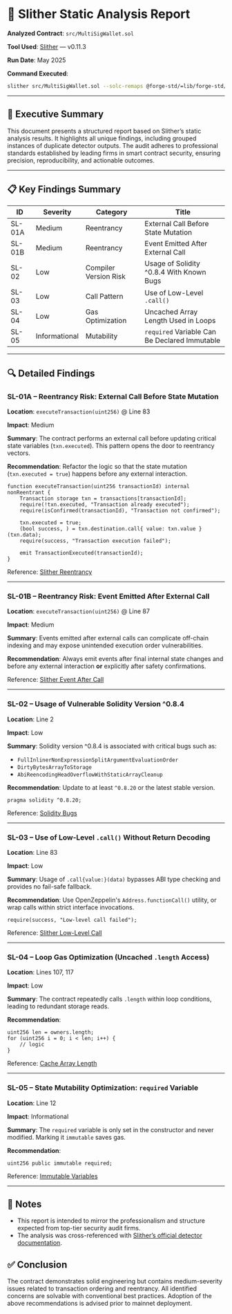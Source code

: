 # 🔬 Slither Static Analysis Report

**Analyzed Contract**: `src/MultiSigWallet.sol`

**Tool Used**: [Slither](https://github.com/crytic/slither) — v0.11.3

**Run Date**: May 2025

**Command Executed**:

```bash
slither src/MultiSigWallet.sol --solc-remaps @forge-std/=lib/forge-std/src
```

---

## 🧠 Executive Summary

This document presents a structured report based on Slither’s static analysis results. It highlights all unique findings, including grouped instances of duplicate detector outputs. The audit adheres to professional standards established by leading firms in smart contract security, ensuring precision, reproducibility, and actionable outcomes.

---

## 📋 Key Findings Summary

| ID     | Severity      | Category              | Title                                         |
| ------ | ------------- | --------------------- | --------------------------------------------- |
| SL-01A | Medium        | Reentrancy            | External Call Before State Mutation           |
| SL-01B | Medium        | Reentrancy            | Event Emitted After External Call             |
| SL-02  | Low           | Compiler Version Risk | Usage of Solidity ^0.8.4 With Known Bugs      |
| SL-03  | Low           | Call Pattern          | Use of Low-Level `.call()`                    |
| SL-04  | Low           | Gas Optimization      | Uncached Array Length Used in Loops           |
| SL-05  | Informational | Mutability            | `required` Variable Can Be Declared Immutable |

---

## 🔍 Detailed Findings

### SL-01A – Reentrancy Risk: External Call Before State Mutation

**Location**: `executeTransaction(uint256)` @ Line 83

**Impact**: Medium

**Summary**: The contract performs an external call before updating critical state variables (`txn.executed`). This pattern opens the door to reentrancy vectors.

**Recommendation**:
Refactor the logic so that the state mutation (`txn.executed = true`) happens before any external interaction.

```solidity
function executeTransaction(uint256 transactionId) internal nonReentrant {
    Transaction storage txn = transactions[transactionId];
    require(!txn.executed, "Transaction already executed");
    require(isConfirmed(transactionId), "Transaction not confirmed");

    txn.executed = true;
    (bool success, ) = txn.destination.call{ value: txn.value }(txn.data);
    require(success, "Transaction execution failed");

    emit TransactionExecuted(transactionId);
}
```

Reference: [Slither Reentrancy](https://github.com/crytic/slither/wiki/Detector-Documentation#reentrancy-vulnerabilities)

---

### SL-01B – Reentrancy Risk: Event Emitted After External Call

**Location**: `executeTransaction(uint256)` @ Line 87

**Impact**: Medium

**Summary**: Events emitted after external calls can complicate off-chain indexing and may expose unintended execution order vulnerabilities.

**Recommendation**: Always emit events after final internal state changes and before any external interaction **or** explicitly after safety confirmations.

Reference: [Slither Event After Call](https://github.com/crytic/slither/wiki/Detector-Documentation#reentrancy-vulnerabilities-3)

---

### SL-02 – Usage of Vulnerable Solidity Version ^0.8.4

**Location**: Line 2

**Impact**: Low

**Summary**: Solidity version ^0.8.4 is associated with critical bugs such as:

* `FullInlinerNonExpressionSplitArgumentEvaluationOrder`
* `DirtyBytesArrayToStorage`
* `AbiReencodingHeadOverflowWithStaticArrayCleanup`

**Recommendation**: Update to at least `^0.8.20` or the latest stable version.

```solidity
pragma solidity ^0.8.20;
```

Reference: [Solidity Bugs](https://soliditylang.org/docs/v0.8.20/bugs.html)

---

### SL-03 – Use of Low-Level `.call()` Without Return Decoding

**Location**: Line 83

**Impact**: Low

**Summary**: Usage of `.call{value:}(data)` bypasses ABI type checking and provides no fail-safe fallback.

**Recommendation**:
Use OpenZeppelin's `Address.functionCall()` utility, or wrap calls within strict interface invocations.

```solidity
require(success, "Low-level call failed");
```

Reference: [Slither Low-Level Call](https://github.com/crytic/slither/wiki/Detector-Documentation#low-level-calls)

---

### SL-04 – Loop Gas Optimization (Uncached `.length` Access)

**Location**: Lines 107, 117

**Impact**: Low

**Summary**: The contract repeatedly calls `.length` within loop conditions, leading to redundant storage reads.

**Recommendation**:

```solidity
uint256 len = owners.length;
for (uint256 i = 0; i < len; i++) {
    // logic
}
```

Reference: [Cache Array Length](https://github.com/crytic/slither/wiki/Detector-Documentation#cache-array-length)

---

### SL-05 – State Mutability Optimization: `required` Variable

**Location**: Line 12

**Impact**: Informational

**Summary**: The `required` variable is only set in the constructor and never modified. Marking it `immutable` saves gas.

**Recommendation**:

```solidity
uint256 public immutable required;
```

Reference: [Immutable Variables](https://github.com/crytic/slither/wiki/Detector-Documentation#state-variables-that-could-be-declared-immutable)

---

## 📌 Notes

* This report is intended to mirror the professionalism and structure expected from top-tier security audit firms.
* The analysis was cross-referenced with [Slither’s official detector documentation](https://github.com/crytic/slither/wiki/Detector-Documentation).

## ✅ Conclusion

The contract demonstrates solid engineering but contains medium-severity issues related to transaction ordering and reentrancy. All identified concerns are solvable with conventional best practices. Adoption of the above recommendations is advised prior to mainnet deployment.



